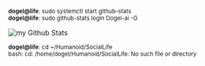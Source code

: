 <sub><b>dogel@life</b>: sudo systemctl start github-stats</sub><br>
<sub><b>dogel@life</b>: sudo github-stats login Dogel-ai -G</sub>

<img align="center" src="https://github-readme-stats.vercel.app/api?username=Dogel-ai&include_all_commits=true&count_private=true&show_icons=true&line_height=22&theme=nord&hide_border=true&border_radius=25" alt="my Github Stats"/>


<sub><b>dogel@life</b>: cd ~/Humanoid/SocialLife</sub><br>
<sub>bash: cd: /home/dogel/Humanoid/SocialLife: No such file or directory</sub>

